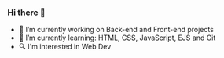 ### Hi there 👋

<!--
**Helivelto/Helivelto** is a ✨ _special_ ✨ repository because its `README.md` (this file) appears on your GitHub profile.

Here are some ideas to get you started: -->

- 🔭 I’m currently working on Back-end and Front-end projects 
- 🌱 I’m currently learning: HTML, CSS, JavaScript, EJS and Git
- :mag: I'm interested in Web Dev

